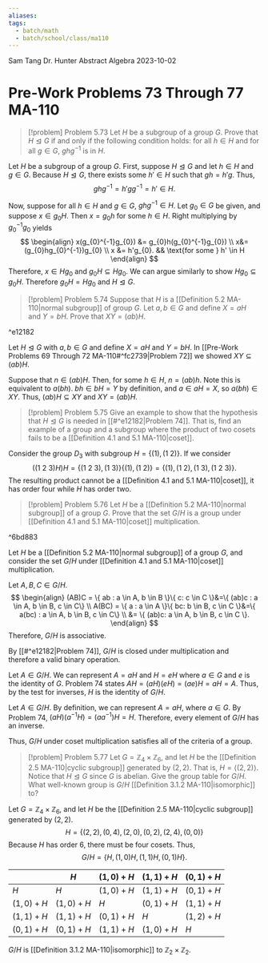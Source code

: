 ```yaml
---
aliases: 
tags:
  - batch/math
  - batch/school/class/ma110
---
```

Sam Tang
Dr. Hunter
Abstract Algebra
2023-10-02
# Pre-Work Problems 73 Through 77 MA-110

> [!problem] Problem 5.73
> Let $H$ be a subgroup of a group $G$. Prove that $H\trianglelefteq G$ if and only if the following condition holds: for all $h \in H$ and for all $g \in G$, $ghg^{-1}$ is in $H$.

Let $H$ be a subgroup of a group $G$. First, suppose $H\trianglelefteq G$ and let $h \in H$ and $g \in G$. Because $H\trianglelefteq G$, there exists some $h' \in H$ such that $gh=h'g$. Thus,
$$
ghg^{-1} =h'g g^{-1} = h' \in  H.
$$

Now, suppose for all $h \in H$ and $g \in G$, $ghg^{-1} \in H$. Let $g_{0} \in G$ be given, and suppose $x \in g_{0}H$. Then $x=g_{0}h$ for some $h \in H$. Right multiplying by $g_{0}^{-1}g_{0}$ yields
$$
\begin{align}
x(g_{0}^{-1}g_{0}) &= g_{0}h(g_{0}^{-1}g_{0}) \\
x&= (g_{0}hg_{0}^{-1})g_{0} \\
x &= h'g_{0}. && \text{for some } h' \in  H
\end{align}
$$
Therefore, $x \in Hg_{0}$ and $g_{0}H\subseteq Hg_{0}$. We can argue similarly to show $Hg_{0}\subseteq g_{0}H$. Therefore $g_{0}H=Hg_{0}$ and $H\trianglelefteq G$.

> [!problem] Problem 5.74
> Suppose that $H$ is a [[Definition 5.2 MA-110|normal subgroup]] of group $G$. Let $a,b \in G$ and define $X=aH$ and $Y=bH$. Prove that $XY=(ab)H$.

^e12182

Let $H\trianglelefteq G$ with $a,b \in G$ and define $X=aH$ and $Y=bH$. In [[Pre-Work Problems 69 Through 72 MA-110#^fc2739|Problem 72]] we showed $XY\subseteq(ab)H$.

Suppose that $n \in (ab)H$. Then, for some $h \in H$, $n =(ab)h$. Note this is equivalent to $a(bh)$. $bh \in bH=Y$ by definition, and $a \in aH=X$, so $a(bh) \in XY$. Thus, $(ab)H \subseteq XY$ and $XY=(ab)H$.

<div class="page-break" style="page-break-after: always;"></div> 

> [!problem] Problem 5.75
> Give an example to show that the hypothesis that $H\trianglelefteq G$ is needed in [[#^e12182|Problem 74]]. That is, find an example of a group and a subgroup where the product of two cosets fails to be a [[Definition 4.1 and 5.1 MA-110|coset]].

Consider the group $D_{3}$ with subgroup $H=\{ (1), (1\ 2) \}$. If we consider
$$
((1\ 2\ 3)H)H= \{ (1\ 2\ 3), (1\ 3) \}\{ (1), (1\ 2) \}=\{ (1), (1\ 2), (1\ 3), (1\ 2\ 3) \}.
$$
The resulting product cannot be a [[Definition 4.1 and 5.1 MA-110|coset]], it has order four while $H$ has order two.

> [!problem] Problem 5.76
> Let $H$ be a [[Definition 5.2 MA-110|normal subgroup]] of a group $G$. Prove that the set $G/H$ is a group under [[Definition 4.1 and 5.1 MA-110|coset]] multiplication.

^6bd883

Let $H$ be a [[Definition 5.2 MA-110|normal subgroup]] of a group $G$, and consider the set $G/H$ under [[Definition 4.1 and 5.1 MA-110|coset]] multiplication.

Let $A,B,C \in G/H$.
$$
\begin{align}
(AB)C = \{ ab : a \in  A, b \in  B \}\{ c: c \in  C \}&=\{ (ab)c : a \in  A, b \in  B, c \in  C\} \\
A(BC) = \{ a : a \in  A \}\{ bc: b \in  B, c \in  C \}&=\{ a(bc) : a \in  A, b \in  B, c \in  C\} \\
&= \{ (ab)c: a \in  A, b \in  B, c \in  C \}.
\end{align}
$$
Therefore, $G/H$ is associative.

By [[#^e12182|Problem 74]], $G/H$ is closed under multiplication and therefore a valid binary operation.

Let $A \in G/H$. We can represent $A=aH$ and $H=eH$ where $a \in G$ and $e$ is the identity of $G$. Problem 74 states $AH=(aH)(eH)=(ae)H=aH=A$. Thus, by the test for inverses, $H$ is the identity of $G/H$.

Let $A \in G/H$. By definition, we can represent $A=aH$, where $a \in G$. By Problem 74, $(aH)(a^{-1}H)=(aa^{-1})H=H$. Therefore, every element of $G/H$ has an inverse.

Thus, $G/H$ under coset multiplication satisfies all of the criteria of a group.

> [!problem] Problem 5.77
> Let $G=\mathbb{Z}_{4}\times \mathbb{Z}_{6}$, and let $H$ be the [[Definition 2.5 MA-110|cyclic subgroup]] generated by $(2,2)$. That is, $H=\langle (2,2)\rangle$. Notice that $H\trianglelefteq G$ since $G$ is abelian. Give the group table for $G/H$. What well-known group is $G/H$ [[Definition 3.1.2 MA-110|isomorphic]] to?

Let $G=\mathbb{Z}_{4}\times \mathbb{Z}_{6}$, and let $H$ be the [[Definition 2.5 MA-110|cyclic subgroup]] generated by $(2,2)$.
$$
H=\{ (2,2), (0,4), (2,0), (0,2), (2,4), (0,0) \}
$$
Because $H$ has order $6$, there must be four cosets. Thus,
$$
G/H=\{ H, (1,0)H,(1,1)H, (0,1)H\}.
$$

|           | $H$       | $(1,0)+H$ | $(1,1)+H$ | $(0,1)+H$ |
| --------- | --------- | --------- | --------- | --------- |
| $H$       | $H$       | $(1,0)+H$ | $(1,1)+H$ | $(0,1)+H$ |
| $(1,0)+H$ | $(1,0)+H$ | $H$       | $(0,1)+H$ | $(1,1)+H$ |
| $(1,1)+H$ | $(1,1)+H$ | $(0,1)+H$ | $H$      | $(1,2)+H$ |
| $(0,1)+H$ | $(0,1)+H$ | $(1,1)+H$ | $(1,0)+H$ | $H$      |

$G/H$ is [[Definition 3.1.2 MA-110|isomorphic]] to $\mathbb{Z}_{2}\times \mathbb{Z}_{2}$.
